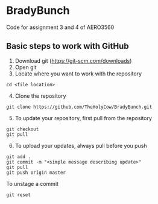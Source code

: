 # BradyBunch
Code for assignment 3 and 4 of AERO3560

## Basic steps to work with GitHub
1. Download git (https://git-scm.com/downloads)
2. Open git
3. Locate where you want to work with the repository
```
cd <file location>
```
4. Clone the repository
```
git clone https://github.com/TheHolyCow/BradyBunch.git
```
5. To update your repository, first pull from the repository
```
git checkout
git pull
```
6. To upload your updates, always pull before you push
```
git add .
git commit -m "<simple message describing update>"
git pull
git push origin master
```
To unstage a commit
```
git reset
```
